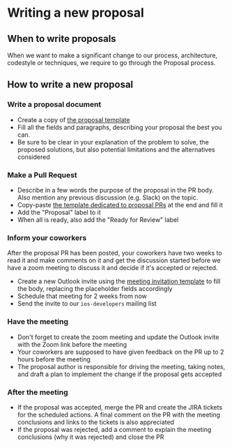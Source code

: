 Writing a new proposal
======================

## When to write proposals

When we want to make a significant change to our process, architecture, codestyle or techniques, we require to go through the Proposal process.

## How to write a new proposal

### Write a proposal document

* Create a copy of [the proposal template](../Proposals/Template_Proposal.md)
* Fill all the fields and paragraphs, describing your proposal the best you can.
* Be sure to be clear in your explanation of the problem to solve, the proposed solutions, but also potential limitations and the alternatives considered

### Make a Pull Request

* Describe in a few words the purpose of the proposal in the PR body. Also mention any previous discussion (e.g. Slack) on the topic.
* Copy-paste [the template dedicated to proposal PRs](https://raw.githubusercontent.com/Babylonpartners/ios-playbook/master/.github/PULL_REQUEST_TEMPLATE/proposal.md) at the end and fill it
* Add the "Proposal" label to it
* When all is ready, also add the "Ready for Review" label

### Inform your coworkers

After the proposal PR has been posted, your coworkers have two weeks to read it and make comments on it and get the discussion started before we have a zoom meeting to discuss it and decide if it's accepted or rejected.

* Create a new Outlook invite using the [meeting invitation template](../Proposals/Template_Proposal_Meeting_Invitation.md) to fill the body, replacing the placeholder fields accordingly
* Schedule that meeting for 2 weeks from now
* Send the invite to our `ios-developers` mailing list


### Have the meeting

* Don't forget to create the zoom meeting and update the Outlook invite with the Zoom link before the meeting
* Your coworkers are supposed to have given feedback on the PR up to 2 hours before the meeting
* The proposal author is responsible for driving the meeting, taking notes, and draft a plan to implement the change if the proposal gets accepted

### After the meeting

* If the proposal was accepted, merge the PR and create the JIRA tickets for the scheduled actions. A final comment on the PR with the meeting conclusions and links to the tickets is also appreciated
* If the proposal was rejected, add a comment to explain the meeting conclusions (why it was rejected) and close the PR


